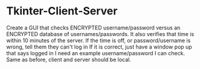# Tkinter-Client-Server
Create a GUI that checks ENCRYPTED username/password versus an ENCRYPTED database of usernames/passwords. It also verifies that time is within 10 minutes of the server.
If the time is off, or password/username is wrong, tell them they can't log in
If it is correct, just have a window pop up that says logged in
I need an example username/password I can check.
Same as before, client and server should be local.
